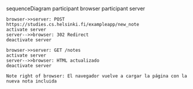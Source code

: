 sequenceDiagram
participant browser
participant server

    browser->>server: POST https://studies.cs.helsinki.fi/exampleapp/new_note
    activate server
    server-->>browser: 302 Redirect
    deactivate server

    browser->>server: GET /notes
    activate server
    server-->>browser: HTML actualizado
    deactivate server

    Note right of browser: El navegador vuelve a cargar la página con la nueva nota incluida
